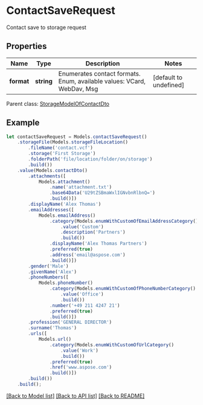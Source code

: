 # ContactSaveRequest

Contact save to storage request             

## Properties
Name | Type | Description | Notes
---- | ---- | ----------- | -----
**format** | **string** | Enumerates contact formats. Enum, available values: VCard, WebDav, Msg | [default to undefined]

 Parent class: [StorageModelOfContactDto](StorageModelOfContactDto.md)


## Example
```typescript
let contactSaveRequest = Models.contactSaveRequest()
    .storageFile(Models.storageFileLocation()
        .fileName('contact.vcf')
        .storage('First Storage')
        .folderPath('file/location/folder/on/storage')
        .build())
    .value(Models.contactDto()
        .attachments([
            Models.attachment()
                .name('attachment.txt')
                .base64Data('U29tZSBmaWxlIGNvbnRlbnQ=')
                .build()])
        .displayName('Alex Thomas')
        .emailAddresses([
            Models.emailAddress()
                .category(Models.enumWithCustomOfEmailAddressCategory()
                    .value('Custom')
                    .description('Partners')
                    .build())
                .displayName('Alex Thomas Partners')
                .preferred(true)
                .address('email@aspose.com')
                .build()])
        .gender('Male')
        .givenName('Alex')
        .phoneNumbers([
            Models.phoneNumber()
                .category(Models.enumWithCustomOfPhoneNumberCategory()
                    .value('Office')
                    .build())
                .number('+49 211 4247 21')
                .preferred(true)
                .build()])
        .profession('GENERAL DIRECTOR')
        .surname('Thomas')
        .urls([
            Models.url()
                .category(Models.enumWithCustomOfUrlCategory()
                    .value('Work')
                    .build())
                .preferred(true)
                .href('www.aspose.com')
                .build()])
        .build())
    .build();
```


[[Back to Model list]](README.md#documentation-for-models) [[Back to API list]](README.md#documentation-for-api-endpoints) [[Back to README]](README.md)
